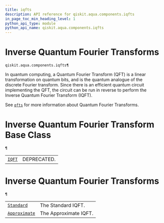 ```yaml
---
title: iqfts
description: API reference for qiskit.aqua.components.iqfts
in_page_toc_min_heading_level: 1
python_api_type: module
python_api_name: qiskit.aqua.components.iqfts
---
```


<span id="module-qiskit.aqua.components.iqfts" />

<span id="qiskit-aqua-components-iqfts" />

# Inverse Quantum Fourier Transforms

<span id="module-qiskit.aqua.components.iqfts" />

`qiskit.aqua.components.iqfts¶`

In quantum computing, a Quantum Fourier Transform (QFT) is a linear transformation on quantum bits, and is the quantum analogue of the discrete Fourier transform. Since there is an efficient quantum circuit implementing the QFT, the circuit can be run in reverse to perform the Inverse Quantum Fourier Transform (IQFT).

See [`qfts`](qiskit.aqua.components.qfts#module-qiskit.aqua.components.qfts "qiskit.aqua.components.qfts") for more information about Quantum Fourier Transforms.

# Inverse Quantum Fourier Transform Base Class

<span id="module-qiskit.aqua.components.iqfts" />

`¶`

|                                                                                 |             |
| ------------------------------------------------------------------------------- | ----------- |
| [`IQFT`](qiskit.aqua.components.iqfts.IQFT "qiskit.aqua.components.iqfts.IQFT") | DEPRECATED. |

# Inverse Quantum Fourier Transforms

<span id="module-qiskit.aqua.components.iqfts" />

`¶`

|                                                                                                      |                       |
| ---------------------------------------------------------------------------------------------------- | --------------------- |
| [`Standard`](qiskit.aqua.components.iqfts.Standard "qiskit.aqua.components.iqfts.Standard")          | The Standard IQFT.    |
| [`Approximate`](qiskit.aqua.components.iqfts.Approximate "qiskit.aqua.components.iqfts.Approximate") | The Approximate IQFT. |

